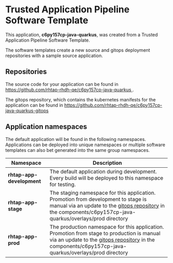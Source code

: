 # Trusted Application Pipeline Software Template

This application, **c6py157cp-java-quarkus**, was created from a Trusted Application Pipeline Software Template.

The software templates create a new source and gitops deployment repositories with a sample source application. 

## Repositories

The source code for your application can be found in [https://github.com/rhtap-rhdh-qe/c6py157cp-java-quarkus ](https://github.com/rhtap-rhdh-qe/c6py157cp-java-quarkus ).
 
The gitops repository, which contains the kubernetes manifests for the application can be found in 
[https://github.com/rhtap-rhdh-qe/c6py157cp-java-quarkus-gitops ](https://github.com/rhtap-rhdh-qe/c6py157cp-java-quarkus-gitops ) 

## Application namespaces 

The default application will be found in the following namespaces. Applications can be deployed into unique namespaces or multiple software templates can also bet generated into the same group namespaces.  

|  Namespace   |  Description   |  
| -------- | -------- |   
| **rhtap-app-development** | The default application during development. Every build will be deployed to this namespace for testing. | 
| **rhtap-app-stage** | The staging namespace for this application. Promotion from development to stage is manual via an update to the [gitops repository](https://github.com/rhtap-rhdh-qe/c6py157cp-java-quarkus-gitops ) in the components/c6py157cp-java-quarkus/overlays/prod directory |  
| **rhtap-app-prod** | The production namespace for this application. Promotion from stage to production is manual via an update to the [gitops repository](https://github.com/rhtap-rhdh-qe/c6py157cp-java-quarkus-gitops ) in the components/c6py157cp-java-quarkus/overlays/prod directory | 